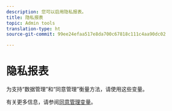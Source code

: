 ```yaml
---
description: 您可以启用隐私报表。
title: 隐私报表
topic: Admin tools
translation-type: ht
source-git-commit: 99ee24efaa517e8da700c67818c111c4aa90dc02

---
```



# 隐私报表

为支持“数据管理”和“同意管理”衡量方法，请使用这些变量。

有关更多信息，请参阅[同意管理变量](/help/admin/c-data-governance/consent-variables.md)。

